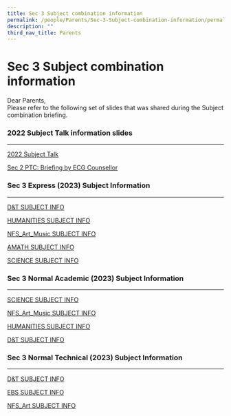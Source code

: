 ```yaml
---
title: Sec 3 Subject combination information
permalink: /people/Parents/Sec-3-Subject-combination-information/permalink/
description: ""
third_nav_title: Parents
---
```

Sec 3 Subject combination information
=====================================

Dear Parents,   
Please refer to the following set of slides that was shared during the Subject combination briefing.   

### 2022 Subject Talk information slides
------------------------------------
[2022 Subject Talk ](/files/2022%20Subject%20Talk.pdf)

[Sec 2 PTC: Briefing by ECG Counsellor ](/files/Sec%202%20Parents%20PTC%20NBRSS_26052022%20Resource%20Links.pdf)

### Sec 3 Express (2023) Subject Information
 ----------------------------------------
[D&T SUBJECT INFO](/files/DT.pdf)

[HUMANITIES SUBJECT INFO](/files/2022%20HUMANITIES%20EXP%20SEC%202%20SUBJECT%20INFO.pdf)

[NFS_Art_Music SUBJECT INFO ](/files/2022%20NFS_Art_Music%20EXP%20SEC%202%20SUBJECT%20INFO.pdf)

[AMATH SUBJECT INFO](/files/2022%20AMATH%20EXP%20SEC%202%20SUBJECT%20INFO.pdf)

[SCIENCE SUBJECT INFO](/files/2022%20SCIENCE%20EXP%20SEC%202%20SUBJECT%20INFO.pdf)

### Sec 3 Normal Academic (2023) Subject Information
------------------------------------------------
[SCIENCE SUBJECT INFO](/files/NA%20SCIENCE.pdf)

[NFS_Art_Music SUBJECT INFO](/files/NA%20Art.pdf)

[HUMANITIES SUBJECT INFO](/files/NS%20Humanities.pdf)

[D&T SUBJECT INFO](/files/NA%20D&T.pdf)

### Sec 3 Normal Technical (2023) Subject Information
-------------------------------------------------

[D&T SUBJECT INFO](/files/NT%20D&T.pdf)

[EBS SUBJECT INFO](/files/NT%20EBS.pdf)

[NFS_Art SUBJECT INFO](/files/NT%20Art.pdf)